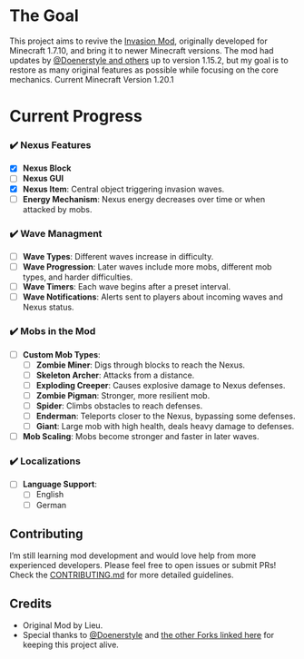 # The Goal
This project aims to revive the [Invasion Mod](https://github.com/Doenerstyle/Invasion-Mod), originally developed for Minecraft 1.7.10, and bring it to newer Minecraft versions. The mod had updates by [@Doenerstyle and others](https://github.com/Doenerstyle/Invasion-Mod) up to version 1.15.2, but my goal is to restore as many original features as possible while focusing on the core mechanics.
Current Minecraft Version 1.20.1

# Current Progress
### ✔️ Nexus Features
- [X] **Nexus Block**
- [ ] **Nexus GUI**
- [X] **Nexus Item**: Central object triggering invasion waves.
- [ ] **Energy Mechanism**: Nexus energy decreases over time or when attacked by mobs.

### ✔️ Wave Managment
- [ ] **Wave Types**: Different waves increase in difficulty.
- [ ] **Wave Progression**: Later waves include more mobs, different mob types, and harder difficulties.
- [ ] **Wave Timers**: Each wave begins after a preset interval.
- [ ] **Wave Notifications**: Alerts sent to players about incoming waves and Nexus status.
  
### ✔️ Mobs in the Mod
- [ ] **Custom Mob Types**:
  - [ ] **Zombie Miner**: Digs through blocks to reach the Nexus.
  - [ ] **Skeleton Archer**: Attacks from a distance.
  - [ ] **Exploding Creeper**: Causes explosive damage to Nexus defenses.
  - [ ] **Zombie Pigman**: Stronger, more resilient mob.
  - [ ] **Spider**: Climbs obstacles to reach defenses.
  - [ ] **Enderman**: Teleports closer to the Nexus, bypassing some defenses.
  - [ ] **Giant**: Large mob with high health, deals heavy damage to defenses.
- [ ] **Mob Scaling**: Mobs become stronger and faster in later waves.

### ✔️ Localizations
- [ ] **Language Support**:
  - [ ] English
  - [ ] German
  
## Contributing
I’m still learning mod development and would love help from more experienced developers.
Please feel free to open issues or submit PRs! Check the [CONTRIBUTING.md](link) for more detailed guidelines.

## Credits
- Original Mod by Lieu.
- Special thanks to [@Doenerstyle](https://github.com/Doenerstyle) and [the other Forks linked here](https://github.com/Doenerstyle/Invasion-Mod?tab=readme-ov-file) for keeping this project alive.
